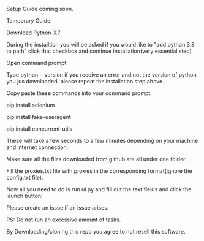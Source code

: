 Setup Guide coming soon.

Temporary Guide:

Download Python 3.7

During the installtion you will be asked if you would like to "add python 3.8 to path" click that checkbox and continue installation(very essential step)

Open command prompt

Type python --version if you receive an error and not the version of python you jus downloaded, please repeat the installation step above.

Copy paste these commands into your command prompt.

pip install selenium

pip install fake-useragent

pip install concurrent-utils

These will take a few seconds to a few minutes depending on your machine and internet connection.

Make sure all the files downloaded from github are all under one folder.

Fill the proxies.txt file with proxies in the corresponding format(ignore the config.txt file).

Now all you need to do is run ui.py and fill out the text fields and click the launch button!

Please create an issue  if an issue arises.

PS: Do not run an excessive amount of tasks.

By Downloading/cloning this repo you agree to not resell this software.
